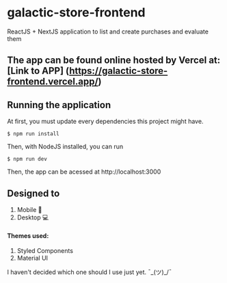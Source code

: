 # galactic-store-frontend
ReactJS + NextJS application to list and create purchases and evaluate them

## The app can be found online hosted by Vercel at: [Link to APP] (https://galactic-store-frontend.vercel.app/)

## Running the application

At first, you must update every dependencies this project might have.

```
$ npm run install
```

Then, with NodeJS installed, you can run

```
$ npm run dev
```

Then, the app can be acessed at http://localhost:3000

## Designed to
1. Mobile 📱
2. Desktop 💻

#### Themes used:
1. Styled Components
2. Material UI

I haven't decided which one should I use just yet. ¯\_(ツ)_/¯
